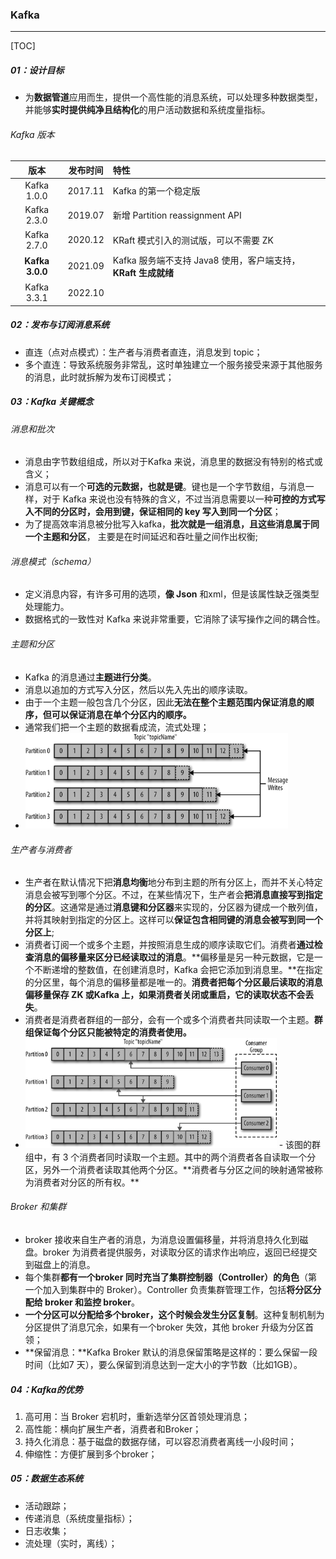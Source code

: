 ### Kafka

------

[TOC]

##### 01：设计目标

- 为**数据管道**应用而生，提供一个高性能的消息系统，可以处理多种数据类型，并能够**实时提供纯净且结构化**的用户活动数据和系统度量指标。

###### Kafka 版本

|      版本       | 发布时间 | 特性                                                         |
| :-------------: | :------: | :----------------------------------------------------------- |
|   Kafka 1.0.0   | 2017.11  | Kafka 的第一个稳定版                                         |
|   Kafka 2.3.0   | 2019.07  | 新增 Partition reassignment API                              |
|   Kafka 2.7.0   | 2020.12  | KRaft 模式引入的测试版，可以不需要 ZK                        |
| **Kafka 3.0.0** | 2021.09  | Kafka 服务端不支持 Java8 使用，客户端支持，**KRaft 生成就绪** |
|   Kafka 3.3.1   | 2022.10  |                                                              |

##### 02：发布与订阅消息系统

- 直连（点对点模式）：生产者与消费者直连，消息发到 topic；
- 多个直连：导致系统服务非常乱，这时单独建立一个服务接受来源于其他服务的消息，此时就拆解为发布订阅模式；

##### 03：Kafka 关键概念

###### 消息和批次

- 消息由字节数组组成，所以对于Kafka 来说，消息里的数据没有特别的格式或含义；
- 消息可以有一个**可选的元数据，也就是键**。键也是一个字节数组，与消息一样，对于 Kafka 来说也没有特殊的含义，不过当消息需要以一种**可控的方式写入不同的分区时，会用到键，保证相同的 key 写入到同一个分区**；
- 为了提高效率消息被分批写入kafka，**批次就是一组消息，且这些消息属于同一个主题和分区**， 主要是在时间延迟和吞吐量之间作出权衡;

###### 消息模式（schema）

- 定义消息内容，有许多可用的选项，**像 Json** 和xml，但是该属性缺乏强类型处理能力。
- 数据格式的一致性对 Kafka 来说非常重要，它消除了读写操作之间的耦合性。

###### 主题和分区

- Kafka 的消息通过**主题进行分类**。
- 消息以追加的方式写入分区，然后以先入先出的顺序读取。
- 由于一个主题一般包含几个分区，因此**无法在整个主题范围内保证消息的顺序，但可以保证消息在单个分区内的顺序。**
- 通常我们把一个主题的数据看成流，流式处理；
- <img src="https://github.com/likang315/Middleware/blob/master/04%EF%BC%9AMQ/photos/partition.png?raw=true" alt="partition" style="zoom:70%;" />

###### 生产者与消费者

- 生产者在默认情况下把**消息均衡**地分布到主题的所有分区上，而并不关心特定消息会被写到哪个分区。不过，在某些情况下，生产者会**把消息直接写到指定的分区**。这通常是通过**消息键和分区器**来实现的，分区器为键成一个散列值，并将其映射到指定的分区上。这样可以**保证包含相同键的消息会被写到同一个分区上**;
- 消费者订阅一个或多个主题，并按照消息生成的顺序读取它们。消费者**通过检查消息的偏移量来区分已经读取过的消息**。**偏移量是另一种元数据，它是一个不断递增的整数值，在创建消息时，Kafka 会把它添加到消息里。**在指定的分区里，每个消息的偏移量都是唯一的。**消费者把每个分区最后读取的消息偏移量保存 ZK 或Kafka 上，如果消费者关闭或重启，它的读取状态不会丢失**。
- 消费者是消费者群组的一部分，会有一个或多个消费者共同读取一个主题。**群组保证每个分区只能被特定的消费者使用。**
- <img src="https://github.com/likang315/Middleware/blob/master/04%EF%BC%9AMQ/photos/Consumer-group-partition.png?raw=true" style="zoom:67%;" />
  - 该图的群组中，有 3 个消费者同时读取一个主题。其中的两个消费者各自读取一个分区，另外一个消费者读取其他两个分区。**消费者与分区之间的映射通常被称为消费者对分区的所有权。**

###### Broker 和集群

- broker 接收来自生产者的消息，为消息设置偏移量，并将消息持久化到磁盘。broker 为消费者提供服务，对读取分区的请求作出响应，返回已经提交到磁盘上的消息。
- 每个集群**都有一个broker 同时充当了集群控制器（Controller）的角色**（第一个加入到集群中的 Broker）。Controller 负责集群管理工作，包括**将分区分配给 broker 和监控 broker**。
- **一个分区可以分配给多个broker，这个时候会发生分区复制**。这种复制机制为分区提供了消息冗余，如果有一个broker 失效，其他 broker 升级为分区首领；
- **保留消息：**Kafka Broker 默认的消息保留策略是这样的：要么保留一段时间（比如7 天），要么保留到消息达到一定大小的字节数（比如1GB）。

##### 04：Kafka的优势

1. 高可用：当 Broker 宕机时，重新选举分区首领处理消息；
2. 高性能：横向扩展生产者，消费者和Broker；
3. 持久化消息：基于磁盘的数据存储，可以容忍消费者离线一小段时间；
4. 伸缩性：方便扩展到多个broker；

##### 05：数据生态系统

- 活动跟踪；
- 传递消息（系统度量指标）；
- 日志收集；
- 流处理（实时，离线）；

